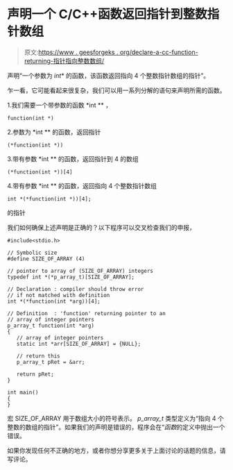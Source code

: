 # 声明一个 C/C++函数返回指针到整数指针数组

> 原文:[https://www . geesforgeks . org/declare-a-cc-function-returning-指针指向整数数组/](https://www.geeksforgeeks.org/declare-a-cc-function-returning-pointer-to-array-of-integers/)

声明“一个参数为 *int** 的函数，该函数返回指向 4 个整数指针数组的指针”。

乍一看，它可能看起来很复杂，我们可以用一系列分解的语句来声明所需的函数。

1.我们需要一个带参数的函数 *int ** ，

```
function(int *)
```

2.参数为 *int ** 的函数，返回指针

```
(*function(int *))
```

3.带有参数 *int ** 的函数，返回指针到 4 的数组

```
(*function(int *))[4]
```

4.带有参数 *int ** 的函数，返回指向 4 个整数指针数组

```
int *(*function(int *))[4];
```

的指针

我们如何确保上述声明是正确的？以下程序可以交叉检查我们的申报，

```
#include<stdio.h>

// Symbolic size
#define SIZE_OF_ARRAY (4)

// pointer to array of (SIZE_OF_ARRAY) integers
typedef int *(*p_array_t)[SIZE_OF_ARRAY];

// Declaration : compiler should throw error
// if not matched with definition
int *(*function(int *arg))[4];

// Definition  : 'function' returning pointer to an
// array of integer pointers
p_array_t function(int *arg)
{
   // array of integer pointers
   static int *arr[SIZE_OF_ARRAY] = {NULL};

   // return this
   p_array_t pRet = &arr;

   return pRet;
}

int main()
{          
}
```

宏 SIZE_OF_ARRAY 用于数组大小的符号表示。 *p_array_t* 类型定义为“指向 4 个整数的数组的指针”。如果我们的声明是错误的，程序会在“*函数*的定义中抛出一个错误。

如果你发现任何不正确的地方，或者你想分享更多关于上面讨论的话题的信息，请写评论。